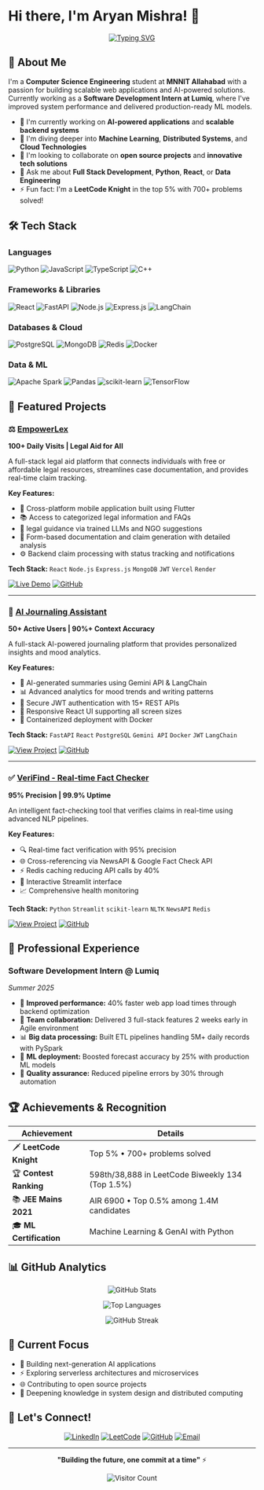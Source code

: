 # Hi there, I'm Aryan Mishra! 👋

<div align="center">
  
  [![Typing SVG](https://readme-typing-svg.herokuapp.com?font=Fira+Code&pause=1000&color=36BCF7&center=true&vCenter=true&width=435&lines=Full+Stack+Developer;AI%2FML+Enthusiast;Problem+Solver;Open+Source+Contributor)](https://git.io/typing-svg)
  
</div>

## 🚀 About Me

I'm a **Computer Science Engineering** student at **MNNIT Allahabad** with a passion for building scalable web applications and AI-powered solutions. Currently working as a **Software Development Intern at Lumiq**, where I've improved system performance and delivered production-ready ML models.

- 🔭 I'm currently working on **AI-powered applications** and **scalable backend systems**
- 🌱 I'm diving deeper into **Machine Learning**, **Distributed Systems**, and **Cloud Technologies**
- 👯 I'm looking to collaborate on **open source projects** and **innovative tech solutions**
- 💬 Ask me about **Full Stack Development**, **Python**, **React**, or **Data Engineering**
- ⚡ Fun fact: I'm a **LeetCode Knight** in the top 5% with 700+ problems solved!

## 🛠️ Tech Stack

### Languages
![Python](https://img.shields.io/badge/Python-3776AB?style=for-the-badge&logo=python&logoColor=white)
![JavaScript](https://img.shields.io/badge/JavaScript-F7DF1E?style=for-the-badge&logo=javascript&logoColor=black)
![TypeScript](https://img.shields.io/badge/TypeScript-007ACC?style=for-the-badge&logo=typescript&logoColor=white)
![C++](https://img.shields.io/badge/C++-00599C?style=for-the-badge&logo=c%2B%2B&logoColor=white)

### Frameworks & Libraries
![React](https://img.shields.io/badge/React-20232A?style=for-the-badge&logo=react&logoColor=61DAFB)
![FastAPI](https://img.shields.io/badge/FastAPI-005571?style=for-the-badge&logo=fastapi)
![Node.js](https://img.shields.io/badge/Node.js-43853D?style=for-the-badge&logo=node.js&logoColor=white)
![Express.js](https://img.shields.io/badge/Express.js-404D59?style=for-the-badge)
![LangChain](https://img.shields.io/badge/LangChain-1C3C3C?style=for-the-badge&logo=langchain&logoColor=white)

### Databases & Cloud
![PostgreSQL](https://img.shields.io/badge/PostgreSQL-316192?style=for-the-badge&logo=postgresql&logoColor=white)
![MongoDB](https://img.shields.io/badge/MongoDB-4EA94B?style=for-the-badge&logo=mongodb&logoColor=white)
![Redis](https://img.shields.io/badge/Redis-DC382D?style=for-the-badge&logo=redis&logoColor=white)
![Docker](https://img.shields.io/badge/Docker-2496ED?style=for-the-badge&logo=docker&logoColor=white)

### Data & ML
![Apache Spark](https://img.shields.io/badge/Apache%20Spark-E25A1C?style=for-the-badge&logo=apache-spark&logoColor=white)
![Pandas](https://img.shields.io/badge/Pandas-150458?style=for-the-badge&logo=pandas&logoColor=white)
![scikit-learn](https://img.shields.io/badge/scikit--learn-F7931E?style=for-the-badge&logo=scikit-learn&logoColor=white)
![TensorFlow](https://img.shields.io/badge/TensorFlow-FF6F00?style=for-the-badge&logo=tensorflow&logoColor=white)

## 🌟 Featured Projects
### ⚖️ [EmpowerLex](https://empowerlex-web.vercel.app/)
**100+ Daily Visits | Legal Aid for All**

A full-stack legal aid platform that connects individuals with free or affordable legal resources, streamlines case documentation, and provides real-time claim tracking.

**Key Features:**
- 📱 Cross-platform mobile application built using Flutter
- 📚 Access to categorized legal information and FAQs
- 💬 legal guidance via trained LLMs and NGO suggestions
- 📝 Form-based documentation and claim generation with detailed analysis
- ⚙️ Backend claim processing with status tracking and notifications

**Tech Stack:** `React` `Node.js` `Express.js` `MongoDB` `JWT` `Vercel` `Render`

[![Live Demo](https://img.shields.io/badge/Live%20Demo-4CAF50?style=for-the-badge&logo=vercel&logoColor=white)](https://empowerlex-web.vercel.app/)
[![GitHub](https://img.shields.io/badge/Source%20Code-181717?style=for-the-badge&logo=github&logoColor=white)](https://github.com/aryanmishra24/EmpowerLex)

---

### 🤖 [AI Journaling Assistant](https://ai-journal-assistant.onrender.com/)
**50+ Active Users | 90%+ Context Accuracy**

A full-stack AI-powered journaling platform that provides personalized insights and mood analytics.

**Key Features:**
- 🧠 AI-generated summaries using Gemini API & LangChain
- 📊 Advanced analytics for mood trends and writing patterns
- 🔐 Secure JWT authentication with 15+ REST APIs
- 📱 Responsive React UI supporting all screen sizes
- 🐳 Containerized deployment with Docker

**Tech Stack:** `FastAPI` `React` `PostgreSQL` `Gemini API` `Docker` `JWT` `LangChain`

[![View Project](https://img.shields.io/badge/Live%20Demo-FF6B6B?style=for-the-badge&logo=github&logoColor=white)](https://ai-journal-assistant.vercel.app/)
[![GitHub](https://img.shields.io/badge/Source%20Code-181717?style=for-the-badge&logo=github&logoColor=white)](https://github.com/aryanmishra24/Ai_journal_assistant)

---

### ✅ [VeriFind - Real-time Fact Checker](https://verifind.onrender.com/)
**95% Precision | 99.9% Uptime**

An intelligent fact-checking tool that verifies claims in real-time using advanced NLP pipelines.

**Key Features:**
- 🔍 Real-time fact verification with 95% precision
- 🌐 Cross-referencing via NewsAPI & Google Fact Check API
- ⚡ Redis caching reducing API calls by 40%
- 🎨 Interactive Streamlit interface
- 📈 Comprehensive health monitoring

**Tech Stack:** `Python` `Streamlit` `scikit-learn` `NLTK` `NewsAPI` `Redis`

[![View Project](https://img.shields.io/badge/Live%20Demo-4CAF50?style=for-the-badge&logo=streamlit&logoColor=white)](https://verifind.onrender.com/)
[![GitHub](https://img.shields.io/badge/Source%20Code-181717?style=for-the-badge&logo=github&logoColor=white)](https://github.com/aryanmishra24/VeriFind)

## 💼 Professional Experience

### Software Development Intern @ Lumiq
*Summer 2025*

- 🚀 **Improved performance:** 40% faster web app load times through backend optimization
- 🤝 **Team collaboration:** Delivered 3 full-stack features 2 weeks early in Agile environment
- 📊 **Big data processing:** Built ETL pipelines handling 5M+ daily records with PySpark
- 🤖 **ML deployment:** Boosted forecast accuracy by 25% with production ML models
- 🔧 **Quality assurance:** Reduced pipeline errors by 30% through automation

## 🏆 Achievements & Recognition

<div align="center">

| Achievement | Details |
|-------------|---------|
| 🗡️ **LeetCode Knight** | Top 5% • 700+ problems solved |
| 🏆 **Contest Ranking** | 598th/38,888 in LeetCode Biweekly 134 (Top 1.5%) |
| 📚 **JEE Mains 2021** | AIR 6900 • Top 0.5% among 1.4M candidates |
| 🎓 **ML Certification** | Machine Learning & GenAI with Python |

</div>

## 📊 GitHub Analytics

<div align="center">
  
  ![GitHub Stats](https://github-readme-stats.vercel.app/api?username=aryanmishra24&show_icons=true&theme=radical&hide_border=true&include_all_commits=true&count_private=true)
  
  ![Top Languages](https://github-readme-stats.vercel.app/api/top-langs/?username=aryanmishra24&layout=compact&theme=radical&hide_border=true&langs_count=8)
  
  ![GitHub Streak](https://github-readme-streak-stats.herokuapp.com/?user=aryanmishra24&theme=radical&hide_border=true)

</div>

## 🎯 Current Focus

- 🔮 Building next-generation AI applications
- ⚡ Exploring serverless architectures and microservices
- 🌐 Contributing to open source projects
- 📖 Deepening knowledge in system design and distributed computing

## 🤝 Let's Connect!

<div align="center">

[![LinkedIn](https://img.shields.io/badge/LinkedIn-0077B5?style=for-the-badge&logo=linkedin&logoColor=white)](https://www.linkedin.com/in/aryan--mishra)
[![LeetCode](https://img.shields.io/badge/LeetCode-FFA116?style=for-the-badge&logo=leetcode&logoColor=black)](https://leetcode.com/u/aryanitis)
[![GitHub](https://img.shields.io/badge/GitHub-181717?style=for-the-badge&logo=github&logoColor=white)](https://github.com/aryanmishra24)
[![Email](https://img.shields.io/badge/Email-D14836?style=for-the-badge&logo=gmail&logoColor=white)](mailto:mishraaryan350@gmail.com)

</div>

---

<div align="center">
  
  **"Building the future, one commit at a time"** ⚡
  
  ![Visitor Count](https://komarev.com/ghpvc/?username=aryanmishra24&color=blue&style=flat-square&label=Profile+Views)

</div>

<!--
**aryanmishra24/aryanmishra24** is a ✨ _special_ ✨ repository because its `README.md` (this file) appears on your GitHub profile.

Here are some ideas to get you started:

- 🔭 I’m currently working on ...
- 🌱 I’m currently learning ...
- 👯 I’m looking to collaborate on ...
- 🤔 I’m looking for help with ...
- 💬 Ask me about ...
- 📫 How to reach me: ...
- 😄 Pronouns: ...
- ⚡ Fun fact: ...
-->
